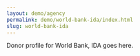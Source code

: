 ```yaml
---
layout: demo/agency
permalink: demo/world-bank-ida/index.html
slug: world-bank-ida
---
```


Donor profile for World Bank, IDA goes here.
